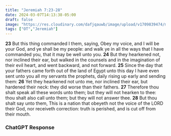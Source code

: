 ```yaml
---
title: "Jeremiah 7:23-28"
date: 2024-03-07T14:13:38-05:00
draft: false
image: "https://res.cloudinary.com/dafjqauwb/image/upload/v1709839474/matt419/Jeremiah/7_23-28_nnrqq0.webp"
tags: ["OT","Jeremiah"]
---
```


**23** But this thing commanded I them, saying, Obey my voice, and I will be your God, and ye shall be my people: and walk ye in all the ways that I have commanded you, that it may be well unto you.
**24** But they hearkened not, nor inclined their ear, but walked in the counsels and in the imagination of their evil heart, and went backward, and not forward.
**25** Since the day that your fathers came forth out of the land of Egypt unto this day I have even sent unto you all my servants the prophets, daily rising up early and sending them: 
**26** Yet they hearkened not unto me, nor inclined their ear, but hardened their neck: they did worse than their fathers.
**27** Therefore thou shalt speak all these words unto them; but they will not hearken to thee: thou shalt also call unto them; but they will not answer thee.
**28** But thou shalt say unto them, This is a nation that obeyeth not the voice of the LORD their God, nor receiveth correction: truth is perished, and is cut off from their mouth.



### ChatGPT Response
